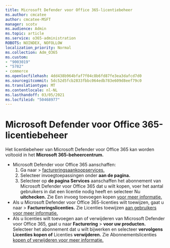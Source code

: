 ```yaml
---
title: Microsoft Defender voor Office 365-licentiebeheer
ms.author: cmcatee
author: cmcatee-MSFT
manager: scotv
ms.audience: Admin
ms.topic: article
ms.service: o365-administration
ROBOTS: NOINDEX, NOFOLLOW
localization_priority: Normal
ms.collection: Adm_O365
ms.custom:
- "9003019"
- "5782"
- commerce
ms.openlocfilehash: 4dd438b964bfaf7f04c8b6fd87fe3ea3dafcd7d0
ms.sourcegitcommit: 5dc52d5fcb2833fbbc064edb783e609d8eef79c0
ms.translationtype: MT
ms.contentlocale: nl-NL
ms.lasthandoff: 03/05/2021
ms.locfileid: "50468977"
---
```

# <a name="microsoft-defender-for-office-365-license-management"></a>Microsoft Defender voor Office 365-licentiebeheer

Het licentiebeheer van Microsoft Defender voor Office 365 kan worden voltooid in het **Microsoft 365-beheercentrum.**

- Microsoft Defender voor Office 365 aanschaffen:
    1. Ga naar  >  [factureringsaankoopservices.](https://go.microsoft.com/fwlink/p/?linkid=868433)
    2. Selecteer invoegtoepassingen onder **aan de pagina.**
    3. Selecteer op **de pagina Services** aanschaffen het abonnement van Microsoft Defender voor Office 365 dat u wilt kopen, voer het aantal gebruikers in dat een licentie nodig heeft en selecteer Nu **uitchecken.** Zie Een invoeg toevoegen kopen [voor meer informatie.](https://docs.microsoft.com/microsoft-365/commerce/buy-or-edit-an-add-on)
- Als u Microsoft Defender voor Office 365-licenties wilt toewijzen, gaat u naar   >  **Factureringslicenties.** Zie Licenties toewijzen [aan gebruikers voor meer informatie.](https://docs.microsoft.com/microsoft-365/admin/manage/assign-licenses-to-users)
- Als u licenties wilt toevoegen aan of verwijderen van Microsoft Defender voor Office 365, gaat u naar **Facturering**  >  **voor uw producten.** Selecteer het abonnement dat u wilt bijwerken en selecteer **vervolgens Licenties kopen of** Licenties **verwijderen.** Zie Abonnementslicenties [kopen of verwijderen voor meer informatie.](https://docs.microsoft.com/microsoft-365/commerce/licenses/buy-licenses)